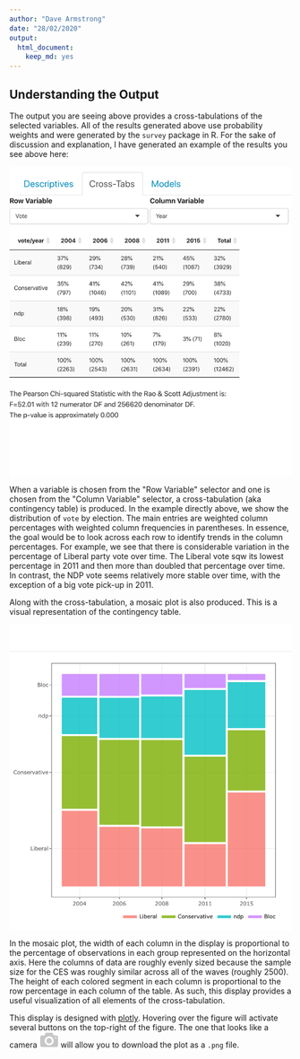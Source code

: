 ```yaml
---
author: "Dave Armstrong"
date: "28/02/2020"
output: 
  html_document: 
    keep_md: yes
---
```




## Understanding the Output

The output you are seeing above provides a cross-tabulations of the selected variables.  All of the results generated above use probability weights and were generated by the `survey` package in R.  For the sake of discussion and explanation, I have generated an example of the results you see above here: 

<img src="www/xtab_with_group.png" style="display:block; margin-left:auto; margin-right:auto" width="650px">

When a variable is chosen from the "Row Variable" selector and one is chosen from the "Column Variable" selector, a cross-tabulation (aka contingency table) is produced.  In the example directly above, we show the distribution of `vote` by election.  The main entries are weighted column percentages with weighted column frequencies in parentheses.  In essence, the goal would be to look across each row to identify trends in the column percentages.  For example, we see that there is considerable variation in the percentage of Liberal party vote over time.  The Liberal vote sqw its lowest percentage in 2011 and then more than doubled that percentage over time.  In contrast, the NDP vote seems relatively more stable over time, with the exception of a big vote pick-up in 2011.  

Along with the cross-tabulation, a mosaic plot is also produced.  This is a visual representation of the contingency table. 

<img src="www/xtab_mosaic.png" style="display:block; margin-left:auto; margin-right:auto" width="650px">

In the mosaic plot, the width of each column in the display is proportional to the percentage of observations in each group represented on the horizontal axis.  Here the columns of data are roughly evenly sized because the sample size for the CES was roughly similar across all of the waves (roughly 2500).  The height of each colored segment in each column is proportional to the row percentage in each column of the table.  As such, this display provides a useful visualization of all elements of the cross-tabulation.  

This display is designed with [plotly](https://plot.ly/r/).  Hovering over the figure will activate several buttons on the top-right of the figure.  The one that looks like a camera ![](camera_icon.png) will allow you to download the plot as a `.png` file.  
